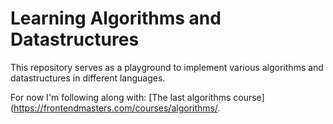 # Learning Algorithms and Datastructures

This repository serves as a playground to implement various algorithms and datastructures in different languages.

For now I'm following along with: [The last algorithms course](https://frontendmasters.com/courses/algorithms/.


